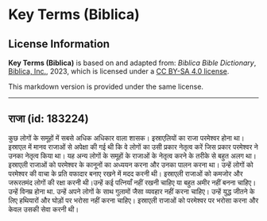 # Key Terms (Biblica)

## License Information

**Key Terms (Biblica)** is based on and adapted from: _Biblica Bible Dictionary_, [Biblica, Inc.](https://www.biblica.com/), 2023, which is licensed under a [CC BY-SA 4.0 license](https://creativecommons.org/licenses/by-sa/4.0/legalcode.en).

This markdown version is provided under the same license.



--------------------------------

## राजा (id: 183224)

कुछ लोगों के समूहों में सबसे अधिक अधिकार वाला शासक। इस्राएलियों का राजा परमेश्वर होना था।इस्राएल में मानव राजाओं से अपेक्षा की गई थी कि वे लोगों का उसी प्रकार नेतृत्व करें जिस प्रकार परमेश्वर ने उनका नेतृत्व किया था। यह अन्य लोगों के समूहों के राजाओं के नेतृत्व करने के तरीके से बहुत अलग था। इस्राएली राजाओं को परमेश्वर के कानूनों का अध्ययन करना और उनका पालन करना था। उन्हें लोगों को परमेश्वर की वाचा के प्रति वफादार बनाए रखने में मदद करनी थी। इस्राएली राजाओं को कमजोर और जरूरतमंद लोगों की रक्षा करनी थी।उन्हें कई पत्नियाँ नहीं रखनी चाहिए या बहुत अमीर नहीं बनना चाहिए। उन्हें विनम्र होना था. उन्हें अपने लोगों के साथ गुलामों जैसा व्यवहार नहीं करना चाहिए। उन्हें युद्ध जीतने के लिए हथियारों और घोड़ों पर भरोसा नहीं करना चाहिए। इस्राएली राजाओं को परमेश्वर पर भरोसा करना और केवल उसकी सेवा करनी थी।


